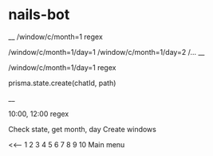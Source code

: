 # nails-bot


__
/window/c/month=1 regex 

/window/c/month=1/day=1
/window/c/month=1/day=2
/...
__ 

/window/c/month=1/day=1 regex 

prisma.state.create(chatId, path) 

__ 

10:00, 12:00 regex 

Check state, get month, day 
Create windows 

<<--
1 2 3 4 5 6 7 8 9 10
Main menu
